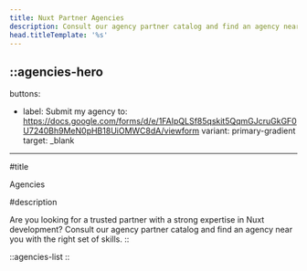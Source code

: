 ```yaml
---
title: Nuxt Partner Agencies
description: Consult our agency partner catalog and find an agency near you with the right set of skills.
head.titleTemplate: '%s'
---
```


::agencies-hero
---
buttons:
  - label: Submit my agency
    to: https://docs.google.com/forms/d/e/1FAIpQLSf85qskit5QqmGJcruGkGF0U7240Bh9MeN0pHB18UiOMWC8dA/viewform
    variant: primary-gradient
    target: _blank
---
#title

Agencies

#description

Are you looking for a trusted partner with a strong expertise in Nuxt development? Consult our agency partner catalog and find an agency near you with the right set of skills.
::

::agencies-list
::
